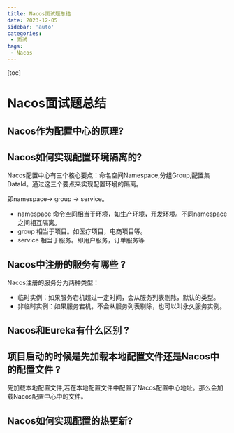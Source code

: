 ```yaml
---
title: Nacos面试题总结
date: 2023-12-05
sidebar: 'auto'
categories: 
 - 面试
tags:
 - Nacos
---
```


[toc]

# Nacos面试题总结

## Nacos作为配置中心的原理?


## Nacos如何实现配置环境隔离的?

Nacos配置中心有三个核心要点：命名空间Namespace,分组Group,配置集DataId。通过这三个要点来实现配置环境的隔离。

即namespace-> group -> service。

- namespace 命令空间相当于环境，如生产环境，开发环境。不同namespace之间相互隔离。
- group 相当于项目。如医疗项目，电商项目等。
- service 相当于服务。即用户服务，订单服务等

## Nacos中注册的服务有哪些 ?

Nacos注册的服务分为两种类型：
- 临时实例：如果服务宕机超过一定时间，会从服务列表剔除，默认的类型。
- 非临时实例：如果服务宕机，不会从服务列表剔除，也可以叫永久服务实例。

## Nacos和Eureka有什么区别 ? 

## 项目启动的时候是先加载本地配置文件还是Nacos中的配置文件 ? 

先加载本地配置文件,若在本地配置文件中配置了Nacos配置中心地址。那么会加载Nacos配置中心中的文件。

## Nacos如何实现配置的热更新?


